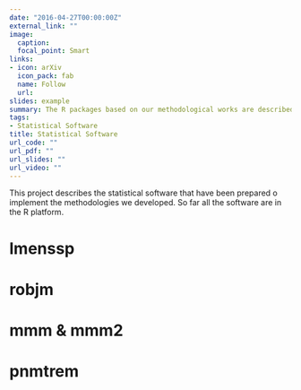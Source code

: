 ```yaml
---
date: "2016-04-27T00:00:00Z"
external_link: ""
image:
  caption: 
  focal_point: Smart
links:
- icon: arXiv
  icon_pack: fab
  name: Follow
  url: 
slides: example
summary: The R packages based on our methodological works are described.
tags:
- Statistical Software
title: Statistical Software
url_code: ""
url_pdf: ""
url_slides: ""
url_video: ""
---
```


This project describes the statistical software that have been prepared o implement the methodologies we developed. So far all the software are in the R platform. 

# lmenssp

# robjm

# mmm & mmm2

# pnmtrem

